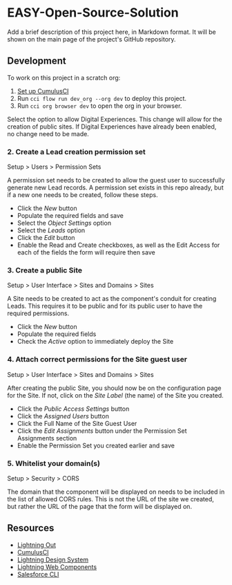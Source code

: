 # EASY-Open-Source-Solution

Add a brief description of this project here, in Markdown format.
It will be shown on the main page of the project's GitHub repository.

## Development

To work on this project in a scratch org:

1. [Set up CumulusCI](https://cumulusci.readthedocs.io/en/latest/tutorial.html)
2. Run `cci flow run dev_org --org dev` to deploy this project.
3. Run `cci org browser dev` to open the org in your browser.

Select the option to allow Digital Experiences. This change will allow for the creation of public sites. If Digital Experiences have already been enabled, no change need to be made.

### 2. Create a Lead creation permission set

Setup > Users > Permission Sets

A permission set needs to be created to allow the guest user to successfully generate new Lead records. A permission set exists in this repo already, but if a new one needs to be created, follow these steps.

* Click the *New* button
* Populate the required fields and save
* Select the *Object Settings* option
* Select the *Leads* option
* Click the *Edit* button
* Enable the Read and Create checkboxes, as well as the Edit Access for each of the fields the form will require then save

### 3. Create a public Site

Setup > User Interface > Sites and Domains > Sites

A Site needs to be created to act as the component's conduit for creating Leads. This requires it to be public and for its public user to have the required permissions.

* Click the *New* button
* Populate the required fields
* Check the *Active* option to immediately deploy the Site

### 4. Attach correct permissions for the Site guest user

Setup > User Interface > Sites and Domains > Sites

After creating the public Site, you should now be on the configuration page for the Site. If not, click on the *Site Label* (the name) of the Site you created.

* Click the *Public Access Settings* button
* Click the *Assigned Users* button
* Click the Full Name of the Site Guest User
* Click the *Edit Assignments* button under the Permission Set Assignments section
* Enable the Permission Set you created earlier and save

### 5. Whitelist your domain(s)

Setup > Security > CORS

The domain that the component will be displayed on needs to be included in the list of allowed CORS rules. This is not the URL of the site we created, but rather the URL of the page that the form will be displayed on.

## Resources

* [Lightning Out](https://developer.salesforce.com/docs/component-library/documentation/en/lwc/lwc.lightning_out)
* [CumulusCI](https://cumulusci.readthedocs.io/en/latest/index.html)
* [Lightning Design System](https://www.lightningdesignsystem.com/)
* [Lightning Web Components](https://developer.salesforce.com/docs/component-library/overview/components)
* [Salesforce CLI](https://developer.salesforce.com/docs/atlas.en-us.sfdx_cli_reference.meta/sfdx_cli_reference/cli_reference_top.htm)
